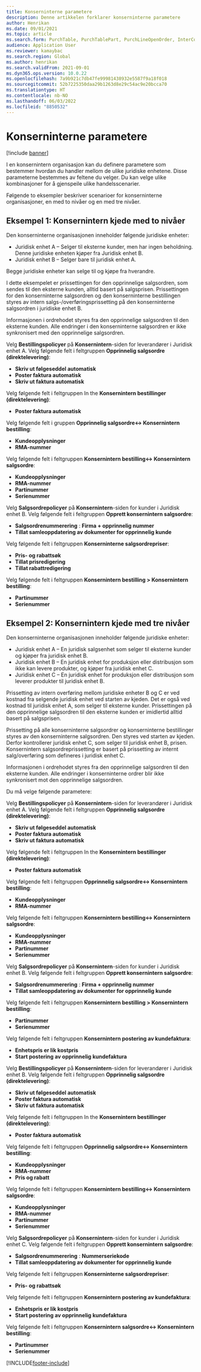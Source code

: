 ```yaml
---
title: Konserninterne parametere
description: Denne artikkelen forklarer konserninterne parametere
author: Henrikan
ms.date: 09/01/2021
ms.topic: article
ms.search.form: PurchTable, PurchTablePart, PurchLineOpenOrder, InterCompanyTradingRelationSetupCustomer
audience: Application User
ms.reviewer: kamaybac
ms.search.region: Global
ms.author: henrikan
ms.search.validFrom: 2021-09-01
ms.dyn365.ops.version: 10.0.22
ms.openlocfilehash: 7a9b921c7db47fe99981438932e5587f9a18f018
ms.sourcegitcommit: 52b7225350daa29b1263d8e29c54ac9e20bcca70
ms.translationtype: HT
ms.contentlocale: nb-NO
ms.lasthandoff: 06/03/2022
ms.locfileid: "8850532"
---
```

# <a name="intercompany-parameters"></a>Konserninterne parametere

[!include [banner](../../includes/banner.md)]

I en konsernintern organisasjon kan du definere parametere som bestemmer hvordan du handler mellom de ulike juridiske enhetene. Disse parameterne bestemmes av feltene du velger. Du kan velge ulike kombinasjoner for å gjenspeile ulike handelsscenarier.

Følgende to eksempler beskriver scenarioer for konserninterne organisasjoner, en med to nivåer og en med tre nivåer.

## <a name="example-1-two-level-intercompany-chain"></a>Eksempel 1: Konsernintern kjede med to nivåer

Den konserninterne organisasjonen inneholder følgende juridiske enheter:

- Juridisk enhet A – Selger til eksterne kunder, men har ingen beholdning. Denne juridiske enheten kjøper fra Juridisk enhet B.
- Juridisk enhet B – Selger bare til juridisk enhet A.

Begge juridiske enheter kan selge til og kjøpe fra hverandre.

I dette eksempelet er prissettingen for den opprinnelige salgsordren, som sendes til den eksterne kunden, alltid basert på salgsprisen. Prissettingen for den konserninterne salgsordren og den konserninterne bestillingen styres av intern salgs-/overføringsprissetting på den konserninterne salgsordren i juridiske enhet B.

Informasjonen i ordrehodet styres fra den opprinnelige salgsordren til den eksterne kunden. Alle endringer i den konserninterne salgsordren er ikke synkronisert med den opprinnelige salgsordren.

Velg **Bestillingspolicyer** på **Konsernintern**-siden for leverandører i Juridisk enhet A. Velg følgende felt i feltgruppen **Opprinnelig salgsordre (direktelevering)**:

- **Skriv ut følgeseddel automatisk**
- **Poster faktura automatisk**
- **Skriv ut faktura automatisk**

Velg følgende felt i feltgruppen In the **Konsernintern bestillinger (direktelevering)**:

- **Poster faktura automatisk**

Velg følgende felt i gruppen **Opprinnelig salgsordre<-> Konsernintern bestilling**:

- **Kundeopplysninger**
- **RMA-nummer**

Velg følgende felt i feltgruppen **Konsernintern bestilling<-> Konsernintern salgsordre**:

- **Kundeopplysninger**
- **RMA-nummer**
- **Partinummer**
- **Serienummer**

Velg **Salgsordrepolicyer** på **Konsernintern**-siden for kunder i Juridisk enhet B. Velg følgende felt i feltgruppen **Opprett konsernintern salgsordre**:

- **Salgsordrenummerering** : **Firma + opprinnelig nummer**
- **Tillat samleoppdatering av dokumenter for opprinnelig kunde**

Velg følgende felt i feltgruppen **Konserninterne salgsordrepriser**:

- **Pris- og rabattsøk**
- **Tillat prisredigering**
- **Tillat rabattredigering**

Velg følgende felt i feltgruppen **Konsernintern bestilling \> Konsernintern bestilling**:

- **Partinummer**
- **Serienummer**

## <a name="example-2-three-level-intercompany-chain"></a>Eksempel 2: Konsernintern kjede med tre nivåer

Den konserninterne organisasjonen inneholder følgende juridiske enheter:

- Juridisk enhet A – En juridisk salgsenhet som selger til eksterne kunder og kjøper fra juridisk enhet B.
- Juridisk enhet B – En juridisk enhet for produksjon eller distribusjon som ikke kan levere produkter, og kjøper fra juridisk enhet C.
- Juridisk enhet C – En juridisk enhet for produksjon eller distribusjon som leverer produkter til juridisk enhet B.

Prissetting av intern overføring mellom juridiske enheter B og C er ved kostnad fra selgende juridisk enhet ved starten av kjeden. Det er også ved kostnad til juridisk enhet A, som selger til eksterne kunder. Prissettingen på den opprinnelige salgsordren til den eksterne kunden er imidlertid alltid basert på salgsprisen.

Prissetting på alle konserninterne salgsordrer og konserninterne bestillinger styres av den konserninterne salgsordren. Den styres ved starten av kjeden. Derfor kontrollerer juridisk enhet C, som selger til juridisk enhet B, prisen. Konsernintern salgsordreprissetting er basert på prissetting av internt salg/overføring som defineres i juridisk enhet C.

Informasjonen i ordrehodet styres fra den opprinnelige salgsordren til den eksterne kunden. Alle endringer i konserninterne ordrer blir ikke synkronisert mot den opprinnelige salgsordren.

Du må velge følgende parametere:

Velg **Bestillingspolicyer** på **Konsernintern**-siden for leverandører i Juridisk enhet A. Velg følgende felt i feltgruppen **Opprinnelig salgsordre (direktelevering)**:

- **Skriv ut følgeseddel automatisk**
- **Poster faktura automatisk**
- **Skriv ut faktura automatisk**

Velg følgende felt i feltgruppen In the **Konsernintern bestillinger (direktelevering)**:

- **Poster faktura automatisk**

Velg følgende felt i feltgruppen **Opprinnelig salgsordre<-> Konsernintern bestilling**:

- **Kundeopplysninger**
- **RMA-nummer**

Velg følgende felt i feltgruppen **Konsernintern bestilling<-> Konsernintern salgsordre**:

- **Kundeopplysninger**
- **RMA-nummer**
- **Partinummer**
- **Serienummer**

Velg **Salgsordrepolicyer** på **Konsernintern**-siden for kunder i Juridisk enhet B. Velg følgende felt i feltgruppen **Opprett konsernintern salgsordre**:

- **Salgsordrenummerering** : **Firma + opprinnelig nummer**
- **Tillat samleoppdatering av dokumenter for opprinnelig kunde**

Velg følgende felt i feltgruppen **Konsernintern bestilling \> Konsernintern bestilling**:

- **Partinummer**
- **Serienummer**

Velg følgende felt i feltgruppen **Konsernintern postering av kundefaktura**:

- **Enhetspris er lik kostpris**
- **Start postering av opprinnelig kundefaktura**

Velg **Bestillingspolicyer** på **Konsernintern**-siden for leverandører i Juridisk enhet B. Velg følgende felt i feltgruppen **Opprinnelig salgsordre (direktelevering)**:

- **Skriv ut følgeseddel automatisk**
- **Poster faktura automatisk**
- **Skriv ut faktura automatisk**

Velg følgende felt i feltgruppen In the **Konsernintern bestillinger (direktelevering)**:

- **Poster faktura automatisk**

Velg følgende felt i feltgruppen **Opprinnelig salgsordre<-> Konsernintern bestilling**:

- **Kundeopplysninger**
- **RMA-nummer**
- **Pris og rabatt**

Velg følgende felt i feltgruppen **Konsernintern bestilling<-> Konsernintern salgsordre**:

- **Kundeopplysninger**
- **RMA-nummer**
- **Partinummer**
- **Serienummer**

Velg **Salgsordrepolicyer** på **Konsernintern**-siden for kunder i Juridisk enhet C. Velg følgende felt i feltgruppen **Opprett konsernintern salgsordre**:

- **Salgsordrenummerering** : **Nummerseriekode**
- **Tillat samleoppdatering av dokumenter for opprinnelig kunde**

Velg følgende felt i feltgruppen **Konserninterne salgsordrepriser**:

- **Pris- og rabattsøk**

Velg følgende felt i feltgruppen **Konsernintern postering av kundefaktura**:

- **Enhetspris er lik kostpris**
- **Start postering av opprinnelig kundefaktura**

Velg følgende felt i feltgruppen **Konsernintern salgsordre<-> Konsernintern bestilling**:

- **Partinummer**
- **Serienummer**

[!INCLUDE[footer-include](../../includes/footer-banner.md)]
